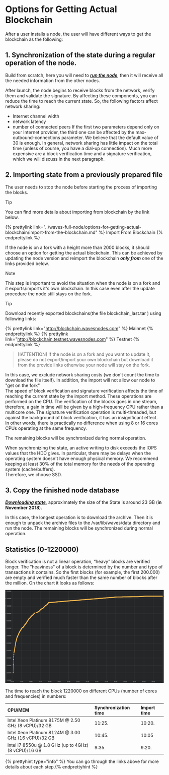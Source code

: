 # Options for Getting Actual Blockchain

After a user installs a node, the user will have different ways to get the blockchain as the following:

## 1. Synchronization of the state during a regular operation of the node.

Build from scratch, here you will need to [_**run the node**_](/waves-full-node/how-to-install-a-node/how-to-install-a-node.md), then it will receive all the needed information from the other nodes.

After launch, the node begins to receive blocks from the network, verify them and validate the signature.  By affecting these components, you can reduce the time to reach the current state.  So, the following factors affect network sharing:

* Internet channel width
* network latency
* number of connected peers
  If the first two parameters depend only on your Internet provider, the third one can be affected by the max-outbound-connections parameter.  We believe that the default value of 30 is enough.  In general, network sharing has little impact on the total time \(unless of course, you have a dial-up connection\).  Much more expensive are a block verification time and a signature verification, which we will discuss in the next paragraph.

## 2. Importing state from a previously prepared file

The user needs to stop the node before starting the process of importing the blocks.

> [!TIP]
> You can find more details about importing from blockchain by the link below. 

{% prettylink link="../waves-full-node/options-for-getting-actual-blockchain/import-from-the-blockchain.md" %} Import From Blockchain {% endprettylink %}

If the node is on a fork with a height more than 2000 blocks, it should choose an option for getting the actual blockchain. This can be achieved by updating the node version and reimport the blockchain **_only from_** one of the links provided below.
>[!Note]
> This step is important to avoid the situation when the node is on a fork and it exports/imports it's own blockchain. In this case even after the update procedure the node still stays on the fork. 

> [!TIP]
> Download recently exported blockchains(the file blockchain_last.tar ) using following links:

{% prettylink link="http://blockchain.wavesnodes.com" %} Mainnet {% endprettylink %}
{% prettylink link="http://blockchain.testnet.wavesnodes.com" %} Testnet {% endprettylink %}

> [!ATTENTION]
> If the node is on a fork and you want to update it, please do not export/import your own blockchain but download it from the provide links otherwise your node will stay on the fork.










In this case, we exclude network sharing costs \(we don’t count the time to download the file itself\). In addition, the import will not allow our node to "get on the fork"  
The speed of block verification and signature verification affects the time of reaching the current state by the import method. These operations are performed on the CPU. The verification of the blocks goes in one stream, therefore, a gain in time will be given by a high-frequency CPU rather than a multicore one. The signature verification operation is multi-threaded, but against the background of block verification, it has an insignificant effect.  
In other words, there is practically no difference when using 8 or 16 cores CPUs operating at the same frequency.

The remaining blocks will be synchronized during normal operation.

When synchronizing the state, an active writing to disk exceeds the IOPS values that the HDD gives. In particular, there may be delays when the operating system doesn't have enough physical memory. We recommend keeping at least 30% of the total memory for the needs of the operating system \(cache/buffers\).  
Therefore, we choose SSD.

## 3. Copy the finished node database

[_**Downloading state**_](/waves-full-node/options-for-getting-actual-blockchain/state-downloading-and-applying.md), approximately the size of the State is around 23 GB \(**in November 2018**\).

In this case, the longest operation is to download the archive. Then it is enough to unpack the archive files to the /var/lib/waves/data directory and run the node.  The remaining blocks will be synchronized during normal operation.

## Statistics \(0-1220000\)

Block verification is not a linear operation, “heavy” blocks are verified longer. The ”heaviness" of a block is determined by the number and type of transactions it contains.  So the first blocks \(for example, the first 200.000\) are empty and verified much faster than the same number of blocks after the million.  On the chart it looks as follows:

![](../_assets/statistics_blocks_receiving.png)

The time to reach the block 1220000 on different CPUs \(number of cores and frequencies\) in numbers:

| CPU/MEM | Synchronization time | Import time |
| :--- | :--- | :--- |
| Intel Xeon Platinum 8175M @ 2.50 GHz \(8 vCPU\)/32 GB | 11:25. | 10:20. |
| Intel Xeon Platinum 8124M @ 3.00 GHz \(16 vCPU\)/32 GB | 10:45. | 10:05 |
| Intel i7 8550u @ 1.8 GHz \(up to 4GHz\) \(8 vCPU\)/16 GB | 9:35. | 9:20. |

{% prettyhint type="info" %} You can go through the links above for more details about each step.{% endprettyhint %}